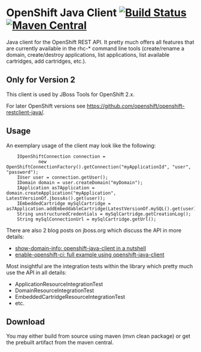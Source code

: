 OpenShift Java Client [![Build Status](https://travis-ci.org/openshift/openshift-java-client.svg)](https://travis-ci.org/openshift/openshift-java-client)  [![Maven Central](https://maven-badges.herokuapp.com/maven-central/com.openshift/openshift-java-client/badge.svg)](https://maven-badges.herokuapp.com/maven-central/com.openshift/openshift-java-client)
===========================

Java client for the OpenShift REST API.  It pretty much offers all features that are currently available in the rhc-* command line tools 
(create/rename a domain, create/destroy applications, list applications, list available cartridges, add cartridges, etc.). 

Only for Version 2
----------------

This client is used by JBoss Tools for OpenShift 2.x.

For later OpenShift versions see https://github.com/openshift/openshift-restclient-java/.

Usage
-----
An exemplary usage of the client may look like the following:

		IOpenShiftConnection connection = 
				new OpenShiftConnectionFactory().getConnection("myApplicationId", "user", "password");
		IUser user = connection.getUser();
		IDomain domain = user.createDomain("myDomain");
		IApplication as7Application = domain.createApplication("myApplication", LatestVersionOf.jbossAs().get(user));
		IEmbeddedCartridge mySqlCartridge = as7Application.addEmbeddableCartridge(LatestVersionOf.mySQL().get(user));
		String unstructuredCredentials = mySqlCartridge.getCreationLog();
		String mySqlConnectionUrl = mySqlCartridge.getUrl();

There are also 2 blog posts on jboss.org which discuss the API in more details:

* [show-domain-info: openshift-java-client in a nutshell](http://planet.jboss.org/post/show_domain_info_openshift_java_client_in_a_nutshell)
* [enable-openshift-ci: full example using openshift-java-client](https://community.jboss.org/wiki/Enable-openshift-ciFullExampleUsingOpenshift-java-client)

Most insightful are the integration tests within the library which pretty much use the API in all details:

* ApplicationResourceIntegrationTest
* DomainResourceIntegrationTest
* EmbeddedCartridgeResourceIntegrationTest
* etc. 

Download
--------
You may either build from source using maven (mvn clean package) or get the prebuilt artifact from the maven central.
